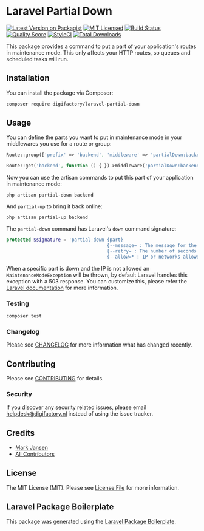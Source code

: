 # Laravel Partial Down

[![Latest Version on Packagist](https://img.shields.io/packagist/v/digifactory/laravel-partial-down.svg?style=flat-square)](https://packagist.org/packages/digifactory/laravel-partial-down)
[![MIT Licensed](https://img.shields.io/github/license/digifactory/laravel-partial-down?style=flat-square)](LICENSE.md)
[![Build Status](https://img.shields.io/travis/digifactory/laravel-partial-down/master.svg?style=flat-square)](https://travis-ci.org/digifactory/laravel-partial-down)
[![Quality Score](https://img.shields.io/scrutinizer/g/digifactory/laravel-partial-down.svg?style=flat-square)](https://scrutinizer-ci.com/g/digifactory/laravel-partial-down)
[![StyleCI](https://styleci.io/repos/272963036/shield?branch=master)](https://styleci.io/repos/272963036)
[![Total Downloads](https://img.shields.io/packagist/dt/digifactory/laravel-partial-down.svg?style=flat-square)](https://packagist.org/packages/digifactory/laravel-partial-down)

This package provides a command to put a part of your application's routes in maintenance mode. This only affects your HTTP routes, so queues and scheduled tasks will run.

## Installation

You can install the package via Composer:

```bash
composer require digifactory/laravel-partial-down
```

## Usage

You can define the parts you want to put in maintenance mode in your middlewares you use for a route or group:

```php
Route::group(['prefix' => 'backend', 'middleware' => 'partialDown:backend'], function () { });

Route::get('backend', function () { })->middleware('partialDown:backend');
```

Now you can use the artisan commands to put this part of your application in maintenance mode:

```
php artisan partial-down backend
```

And `partial-up` to bring it back online:

```
php artisan partial-up backend
```

The `partial-down` command has Laravel's `down` command signature:

```php
protected $signature = 'partial-down {part}
                                     {--message= : The message for the maintenance mode}
                                     {--retry= : The number of seconds after which the request may be retried}
                                     {--allow=* : IP or networks allowed to access the application while in maintenance mode}';
```

When a specific part is down and the IP is not allowed an `MaintenanceModeException` will be thrown, by default Laravel handles this exception with a 503 response. You can customize this, please refer the [Laravel documentation](https://laravel.com/docs/7.x/configuration#maintenance-mode) for more information.

### Testing

``` bash
composer test
```

### Changelog

Please see [CHANGELOG](CHANGELOG.md) for more information what has changed recently.

## Contributing

Please see [CONTRIBUTING](CONTRIBUTING.md) for details.

### Security

If you discover any security related issues, please email helpdesk@digifactory.nl instead of using the issue tracker.

## Credits

- [Mark Jansen](https://github.com/digifactory)
- [All Contributors](../../contributors)

## License

The MIT License (MIT). Please see [License File](LICENSE.md) for more information.

## Laravel Package Boilerplate

This package was generated using the [Laravel Package Boilerplate](https://laravelpackageboilerplate.com).
